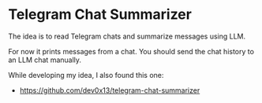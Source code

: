 # Telegram Chat Summarizer

The idea is to read Telegram chats and summarize messages using LLM.

For now it prints messages from a chat. You should send the chat history to an LLM chat manually.

While developing my idea, I also found this one:
- https://github.com/dev0x13/telegram-chat-summarizer
